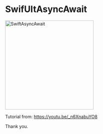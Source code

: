 # SwifUItAsyncAwait

<img width="284" alt="SwiftAsyncAwait" src="https://user-images.githubusercontent.com/3993516/134130023-4c89418d-8a75-466c-8ba6-0689f8b23f49.png">

Tutorial from: https://youtu.be/_n6XnabuYO8

Thank you.


